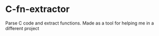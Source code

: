 # C-fn-extractor

Parse C code and extract functions. Made as a tool for helping me in a different project
